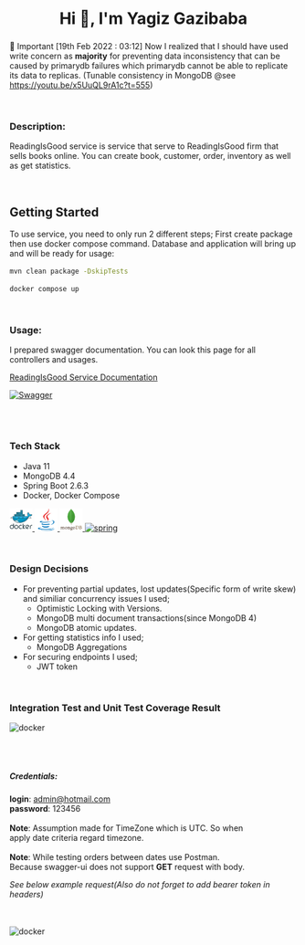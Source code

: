 <h1 align="center">Hi 👋, I'm Yagiz Gazibaba</h1>
<h3 align="center"></h3>


🔴 Important [19th Feb 2022 : 03:12] Now I realized that I should have used write concern
as **majority** for preventing data inconsistency that can be caused by primarydb failures which primarydb cannot be able to replicate its data to replicas. (Tunable consistency in MongoDB @see https://youtu.be/x5UuQL9rA1c?t=555)


<br/>
<h3 align="left">Description:</h3>
<p align="left">
ReadingIsGood service is service that serve to ReadingIsGood firm that sells books online.
You can create book, customer, order, inventory as well as get statistics.
</p>

<br/>

## Getting Started
<p align="left">
To use service, you need to only run 2 different steps; First create package then use docker compose command. Database and application will bring up and will be ready for usage:

```bash
mvn clean package -DskipTests
```

```bash
docker compose up
```
</p>

<br/>

<h3 align="left">Usage:</h3>
<p align="left">
I prepared swagger documentation. You can look this page for all controllers and usages.

[ReadingIsGood Service Documentation](http://127.0.0.1:8080/swagger-ui.html)

<a href="http://127.0.0.1:8080/swagger-ui.html" target="_blank" rel="noreferrer">
    <img src="https://upload.wikimedia.org/wikipedia/commons/a/ab/Swagger-logo.png" alt="Swagger" height="100"/>
</a>
</p>

<br/><br/>

<h3 align="left">Tech Stack</h3>

- Java 11
- MongoDB 4.4
- Spring Boot 2.6.3
- Docker, Docker Compose

<p align="left"> <a href="https://www.docker.com/" target="_blank" rel="noreferrer"> <img src="https://raw.githubusercontent.com/devicons/devicon/master/icons/docker/docker-original-wordmark.svg" alt="docker" width="40" height="40"/> </a> <a href="https://www.java.com" target="_blank" rel="noreferrer"> <img src="https://raw.githubusercontent.com/devicons/devicon/master/icons/java/java-original.svg" alt="java" width="40" height="40"/> </a> <a href="https://www.mongodb.com/" target="_blank" rel="noreferrer"> <img src="https://raw.githubusercontent.com/devicons/devicon/master/icons/mongodb/mongodb-original-wordmark.svg" alt="postgresql" width="40" height="40"/> </a> <a href="https://spring.io/" target="_blank" rel="noreferrer"> <img src="https://www.vectorlogo.zone/logos/springio/springio-icon.svg" alt="spring" width="40" height="40"/> </a> </p>

<br/>

### Design Decisions
- For preventing partial updates, lost updates(Specific form of write skew) 
and similiar concurrency issues I used;
    - Optimistic Locking with Versions.
    - MongoDB multi document transactions(since MongoDB 4)
    - MongoDB atomic updates.
- For getting statistics info I used;
    - MongoDB Aggregations
- For securing endpoints I used;
    - JWT token

<br/>
 
<h3 align="left">Integration Test and Unit Test Coverage Result</h3>
<p align="left"><img src="https://gcdnb.pbrd.co/images/XiolSf0qfLOV.jpg?o=1" alt="docker" width="400" height="100"/></p>


<br/><br/>

##### Credentials:
<b>login</b>: admin@hotmail.com\
<b>password</b>: 123456
<br/><br/>
<b>Note</b>: Assumption made for TimeZone which is UTC. So when\
apply date criteria regard timezone.
<br/><br/>
<b>Note</b>: While testing orders between dates use Postman. \
Because swagger-ui does not support <b>GET</b> request with body.

<i>See below example request(Also do not forget to add bearer token in headers)</i>
<br/><br/><br/>

<p align="left"><img src="https://i.imgur.com/0Npq7fL.jpeg" alt="docker" width="600" height="500"/></p>







